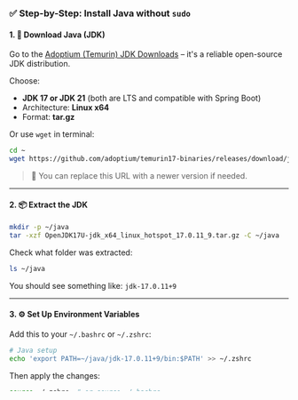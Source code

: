### ✅ Step-by-Step: Install Java without `sudo`

#### 1. 🔽 Download Java (JDK)

Go to the [Adoptium (Temurin) JDK Downloads](https://adoptium.net/en-GB/temurin/releases/) – it's a reliable open-source JDK distribution.

Choose:

* **JDK 17 or JDK 21** (both are LTS and compatible with Spring Boot)
* Architecture: **Linux x64**
* Format: **tar.gz**

Or use `wget` in terminal:

```bash
cd ~
wget https://github.com/adoptium/temurin17-binaries/releases/download/jdk-17.0.11%2B9/OpenJDK17U-jdk_x64_linux_hotspot_17.0.11_9.tar.gz
```

> 📌 You can replace this URL with a newer version if needed.

---

#### 2. 📦 Extract the JDK

```bash
mkdir -p ~/java
tar -xzf OpenJDK17U-jdk_x64_linux_hotspot_17.0.11_9.tar.gz -C ~/java
```

Check what folder was extracted:

```bash
ls ~/java
```

You should see something like: `jdk-17.0.11+9`

---

#### 3. ⚙️ Set Up Environment Variables

Add this to your `~/.bashrc` or `~/.zshrc`:

```bash
# Java setup
echo 'export PATH=~/java/jdk-17.0.11+9/bin:$PATH' >> ~/.zshrc

```

Then apply the changes:

```bash
source ~/.zshrc  # or source ~/.bashrc 
```

---

#### 4. ✅ Verify Installation

```bash
java -version
```

You should see output like:

```bash
openjdk version "17.0.11" 2024-04-16
OpenJDK Runtime Environment Temurin-17.0.11+9
```

---

### ✅ You're Done!

You can now:

* Compile and run Java programs.
* Use this JDK in local development.
* Run Spring Boot apps (with Gradle/Maven installed similarly).
